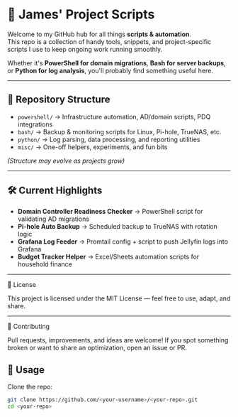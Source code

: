 # 🚀 James' Project Scripts

Welcome to my GitHub hub for all things **scripts & automation**.  
This repo is a collection of handy tools, snippets, and project-specific scripts I use to keep ongoing work running smoothly.  

Whether it's **PowerShell for domain migrations**, **Bash for server backups**, or **Python for log analysis**, you'll probably find something useful here.  

---

## 📂 Repository Structure
- `powershell/` → Infrastructure automation, AD/domain scripts, PDQ integrations  
- `bash/` → Backup & monitoring scripts for Linux, Pi-hole, TrueNAS, etc.  
- `python/` → Log parsing, data processing, and reporting utilities  
- `misc/` → One-off helpers, experiments, and fun bits  

*(Structure may evolve as projects grow)*  

---

## 🛠️ Current Highlights
- **Domain Controller Readiness Checker** → PowerShell script for validating AD migrations  
- **Pi-hole Auto Backup** → Scheduled backup to TrueNAS with rotation logic  
- **Grafana Log Feeder** → Promtail config + script to push Jellyfin logs into Grafana  
- **Budget Tracker Helper** → Excel/Sheets automation scripts for household finance  

---

📜 License

This project is licensed under the MIT License — feel free to use, adapt, and share.

---

🤝 Contributing

Pull requests, improvements, and ideas are welcome!
If you spot something broken or want to share an optimization, open an issue or PR.


## 🔧 Usage
Clone the repo:

```bash
git clone https://github.com/<your-username>/<your-repo>.git
cd <your-repo>

